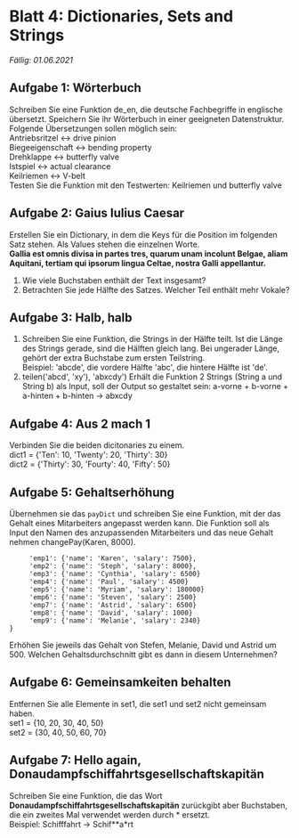 # Blatt 4: Dictionaries, Sets and Strings

*Fällig: 01.06.2021*

## Aufgabe 1:  Wörterbuch
Schreiben Sie eine Funktion de_en, die deutsche Fachbegriffe in englische übersetzt. Speichern Sie ihr Wörterbuch in einer geeigneten Datenstruktur.<br> 
Folgende Übersetzungen sollen möglich sein:<br>
Antriebsritzel ↔ drive pinion<br>
Biegeeigenschaft ↔ bending property<br>
Drehklappe ↔ butterfly valve<br>
Istspiel ↔ actual clearance<br>
Keilriemen ↔ V-belt<br>
Testen Sie die Funktion mit den Testwerten: Keilriemen und butterfly valve<br>

## Aufgabe 2: Gaius Iulius Caesar
Erstellen Sie ein Dictionary, in dem die Keys für die Position im folgenden Satz stehen. Als Values stehen die einzelnen Worte.<br>
<b>Gallia est omnis divisa in partes tres, quarum unam incolunt Belgae, aliam Aquitani, tertiam qui ipsorum lingua Celtae, nostra Galli appellantur.</b>
<br>
1. Wie viele Buchstaben enthält der Text insgesamt?
2. Betrachten Sie jede Hälfte des Satzes. Welcher Teil enthält mehr Vokale?

## Aufgabe 3: Halb, halb
1. Schreiben Sie eine Funktion, die Strings in der Hälfte teilt. Ist die Länge des Strings gerade, sind die Hälften gleich lang. Bei ungerader Länge, gehört der extra Buchstabe zum ersten Teilstring.<br>
Beispiel: 'abcde', die vordere Hälfte 'abc', die hintere Hälfte ist 'de'.<br>
2. teilen('abcd', 'xy'), 'abxcdy')
Erhält die Funktion 2 Strings (String a und String b) als Input, soll der Output so gestaltet sein: a-vorne + b-vorne + a-hinten + b-hinten -> abxcdy

## Aufgabe 4: Aus 2 mach 1
Verbinden Sie die beiden dicitonaries zu einem.<br>
dict1 = {'Ten': 10, 'Twenty': 20, 'Thirty': 30}<br>
dict2 = {'Thirty': 30, 'Fourty': 40, 'Fifty': 50}<br>

## Aufgabe 5: Gehaltserhöhung
Übernehmen sie das `payDict` und schreiben Sie eine Funktion, mit der das Gehalt eines Mitarbeiters angepasst werden kann. Die Funktion soll als Input den Namen des anzupassenden Mitarbeiters und das neue Gehalt nehmen
changePay(Karen, 8000).<br>
``` payDict = {
     'emp1': {'name': 'Karen', 'salary': 7500},
     'emp2': {'name': 'Steph', 'salary': 8000},
     'emp3': {'name': 'Cynthia', 'salary': 6500}
     'emp4': {'name': 'Paul', 'salary': 4500}
     'emp5': {'name': 'Myriam', 'salary': 180000}
     'emp6': {'name': 'Steven', 'salary': 2500}
     'emp7': {'name': 'Astrid', 'salary': 6500}
     'emp8': {'name': 'David', 'salary': 1000}
     'emp9': {'name': 'Melanie', 'salary': 2340}
} 
```
Erhöhen Sie jeweils das Gehalt von Stefen, Melanie, David und Astrid um 500. Welchen Gehaltsdurchschnitt gibt es dann in diesem Unternehmen?

## Aufgabe 6: Gemeinsamkeiten behalten
Entfernen Sie alle Elemente in set1, die set1 und set2 nicht gemeinsam haben. <br>set1 = {10, 20, 30, 40, 50}<br>
set2 = {30, 40, 50, 60, 70}<br>

## Aufgabe 7: Hello again, Donaudampfschiffahrtsgesellschaftskapitän
Schreiben Sie eine Funktion, die das Wort <b>Donaudampfschiffahrtsgesellschaftskapitän</b> zurückgibt aber Buchstaben, die ein zweites Mal verwendet werden durch * ersetzt. <br>
Beispiel: Schifffahrt -> Schif**a*rt